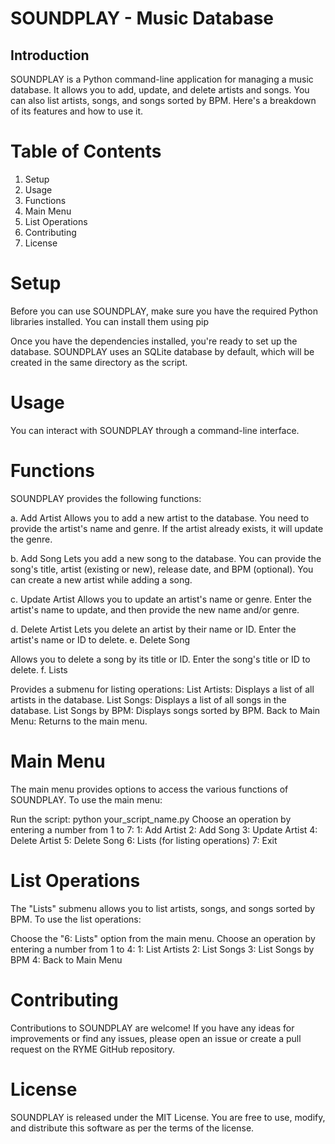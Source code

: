 # SOUNDPLAY - Music Database

## Introduction

SOUNDPLAY is a Python command-line application for managing a music database. It allows you to add, update, and delete artists and songs. You can also list artists, songs, and songs sorted by BPM. Here's a breakdown of its features and how to use it.

# Table of Contents
1. Setup
2. Usage
3. Functions
4. Main Menu
5. List Operations
6. Contributing
7. License

# Setup
Before you can use SOUNDPLAY, make sure you have the required Python libraries installed. You can install them using pip

Once you have the dependencies installed, you're ready to set up the database. SOUNDPLAY uses an SQLite database by default, which will be created in the same directory as the script.

# Usage
You can interact with SOUNDPLAY through a command-line interface.

# Functions
SOUNDPLAY provides the following functions:

a. Add Artist
Allows you to add a new artist to the database.
You need to provide the artist's name and genre.
If the artist already exists, it will update the genre.

b. Add Song
Lets you add a new song to the database.
You can provide the song's title, artist (existing or new), release date, and BPM (optional).
You can create a new artist while adding a song.

c. Update Artist
Allows you to update an artist's name or genre.
Enter the artist's name to update, and then provide the new name and/or genre.

d. Delete Artist
Lets you delete an artist by their name or ID.
Enter the artist's name or ID to delete.
e. Delete Song

Allows you to delete a song by its title or ID.
Enter the song's title or ID to delete.
f. Lists

Provides a submenu for listing operations:
List Artists: Displays a list of all artists in the database.
List Songs: Displays a list of all songs in the database.
List Songs by BPM: Displays songs sorted by BPM.
Back to Main Menu: Returns to the main menu.

# Main Menu
The main menu provides options to access the various functions of SOUNDPLAY. To use the main menu:

Run the script: python your_script_name.py
Choose an operation by entering a number from 1 to 7:
1: Add Artist
2: Add Song
3: Update Artist
4: Delete Artist
5: Delete Song
6: Lists (for listing operations)
7: Exit

# List Operations
The "Lists" submenu allows you to list artists, songs, and songs sorted by BPM. To use the list operations:

Choose the "6: Lists" option from the main menu.
Choose an operation by entering a number from 1 to 4:
1: List Artists
2: List Songs
3: List Songs by BPM
4: Back to Main Menu

# Contributing
Contributions to SOUNDPLAY are welcome! If you have any ideas for improvements or find any issues, please open an issue or create a pull request on the RYME GitHub repository.

# License
SOUNDPLAY is released under the MIT License. You are free to use, modify, and distribute this software as per the terms of the license.
